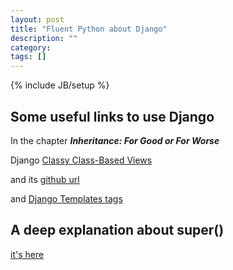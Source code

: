 ```yaml
---
layout: post
title: "Fluent Python about Django"
description: ""
category: 
tags: []
---
```

{% include JB/setup %}


## Some useful links to use Django


In the chapter __*Inheritance: For Good or For Worse*__

Django [Classy Class-Based Views](http://ccbv.co.uk)

and its [github url](https://github.com/django/django)

and [Django Templates tags](https://docs.djangoproject.com/en/1.9/ref/templates/builtins/)

## A deep explanation about super()

[it's here](https://rhettinger.wordpress.com/2011/05/26/super-considered-super/)
